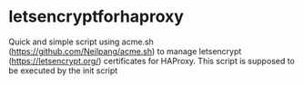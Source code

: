 # letsencryptforhaproxy
Quick and simple script using acme.sh (https://github.com/Neilpang/acme.sh) to manage letsencrypt (https://letsencrypt.org/) certificates for HAProxy. This script is supposed to be executed by the init script
